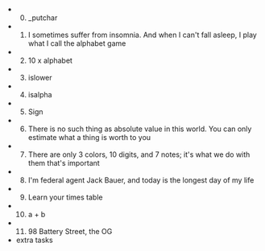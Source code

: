 * 0. _putchar
* 1. I sometimes suffer from insomnia. And when I can't fall asleep, I play what I call the alphabet game
* 2. 10 x alphabet
* 3. islower
* 4. isalpha
* 5. Sign
* 6. There is no such thing as absolute value in this world. You can only estimate what a thing is worth to you
* 7. There are only 3 colors, 10 digits, and 7 notes; it's what we do with them that's important
* 8. I'm federal agent Jack Bauer, and today is the longest day of my life
* 9. Learn your times table
* 10. a + b
* 11. 98 Battery Street, the OG
* extra tasks
